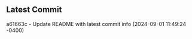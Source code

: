 
## Latest Commit
a61663c - Update README with latest commit info (2024-09-01 11:49:24 -0400) <Yunxi-Zhou>
